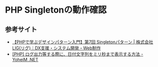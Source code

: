 # PHP Singletonの動作確認

## 参考サイト
- [【PHPで学ぶデザインパターン入門】第7回 Singletonパターン | 株式会社LIG(リグ)｜DX支援・システム開発・Web制作](https://liginc.co.jp/web/programming/php/150154)
- [[PHP] ログ出力等する際に、日付文字列をミリ秒まで表示する方法 - YoheiM .NET](https://www.yoheim.net/blog.php?q=20160406)
